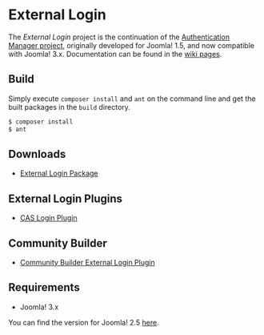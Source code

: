 External Login
===============

The *External Login* project is the continuation of the [Authentication Manager project](http://joomlacode.org/gf/project/auth_manager/), originally developed for Joomla! 1.5, and now compatible with Joomla! 3.x. Documentation can be found in the [wiki pages](https://github.com/chdemko/joomla-external-login/wiki).

Build
-----

Simply execute `composer install` and `ant` on the command line and get the built packages in the `build` directory.

~~~bash
$ composer install
$ ant
~~~

Downloads
---------

* [External Login Package](http://download.chdemko.com/joomla/extensions/external-login/pkg_externallogin-3.1.1.0.zip)

External Login Plugins
----------------------

* [CAS Login Plugin](http://download.chdemko.com/joomla/extensions/external-login/plg_system_caslogin-3.1.1.0.zip)

Community Builder
-----------------

* [Community Builder External Login Plugin](http://download.chdemko.com/joomla/extensions/external-login/plg_user_cbexternallogin-3.1.1.0.zip)

Requirements
------------

* Joomla! 3.x

You can find the version for Joomla! 2.5 [here](https://github.com/chdemko/joomla-external-login/tree/2.x).

